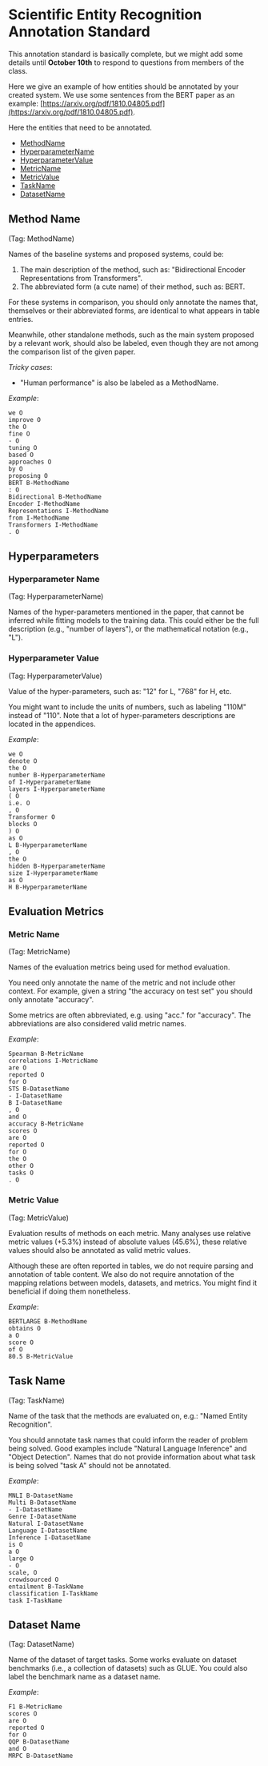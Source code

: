 # Scientific Entity Recognition Annotation Standard

This annotation standard is basically complete, but we might add some details until **October 10th** to respond to questions from members of the class.

Here we give an example of how entities should be annotated by your created system.
We use some sentences from the BERT paper as an example: [https://arxiv.org/pdf/1810.04805.pdf](https://arxiv.org/pdf/1810.04805.pdf).

Here the entities that need to be annotated.

* [MethodName](#method-name)
* [HyperparameterName](#hyperparameter-name)
* [HyperparameterValue](#hyperparameter-value)
* [MetricName](#metric-name)
* [MetricValue](#metric-value)
* [TaskName](#task-name)
* [DatasetName](#task-value)

## Method Name

(Tag: MethodName)

Names of the baseline systems and proposed systems, could be: 

1. The main description of the method, such as: "Bidirectional Encoder Representations from Transformers". 
2. The abbreviated form (a cute name) of their method, such as: BERT.

For these systems in comparison, you should only annotate the names that, themselves or their abbreviated forms, are identical to what appears in table entries. 

Meanwhile, other standalone methods, such as the main system proposed by a relevant work, should also be labeled, even though they are not among the comparison list of the given paper. 

_Tricky cases_:
* "Human performance" is also be labeled as a MethodName.

_Example_: 

```
we O
improve O
the O
fine O
- O
tuning O
based O
approaches O
by O
proposing O
BERT B-MethodName
: O
Bidirectional B-MethodName
Encoder I-MethodName
Representations I-MethodName
from I-MethodName
Transformers I-MethodName
. O
```

## Hyperparameters

### Hyperparameter Name

(Tag: HyperparameterName)

Names of the hyper-parameters mentioned in the paper, that cannot be inferred while fitting models to the training data. This could either be the full description (e.g., "number of layers"), or the mathematical notation (e.g., "L"). 

### Hyperparameter Value

(Tag: HyperparameterValue)

Value of the hyper-parameters, such as: "12" for L, "768" for H, etc.

You might want to include the units of numbers, such as labeling "110M" instead of "110". Note that a lot of hyper-parameters descriptions are located in the appendices.

_Example_: 

```
we O
denote O
the O
number B-HyperparameterName
of I-HyperparameterName
layers I-HyperparameterName
( O
i.e. O
, O
Transformer O
blocks O
) O
as O
L B-HyperparameterName
, O
the O
hidden B-HyperparameterName
size I-HyperparameterName
as O
H B-HyperparameterName
```

## Evaluation Metrics

### Metric Name

(Tag: MetricName)

Names of the evaluation metrics being used for method evaluation. 

You need only annotate the name of the metric and not include other context. For example, given a string "the accuracy on test set" you should only annotate "accuracy".

Some metrics are often abbreviated, e.g. using "acc." for "accuracy". The abbreviations are also considered valid metric names.

_Example_: 

```
Spearman B-MetricName
correlations I-MetricName
are O
reported O
for O
STS B-DatasetName
- I-DatasetName
B I-DatasetName
, O
and O
accuracy B-MetricName
scores O
are O
reported O
for O
the O
other O
tasks O
. O
```

### Metric Value

(Tag: MetricValue)

Evaluation results of methods on each metric. Many analyses use relative metric values (+5.3%) instead of absolute values (45.6%), these relative values should also be annotated as valid metric values. 

Although these are often reported in tables, we do not require parsing and annotation of table content. We also do not require annotation of the mapping relations between models, datasets, and metrics. You might find it beneficial if doing them nonetheless. 

_Example_:

```
BERTLARGE B-MethodName
obtains O
a O
score O
of O
80.5 B-MetricValue
```

## Task Name

(Tag: TaskName)

Name of the task that the methods are evaluated on, e.g.: "Named Entity Recognition". 

You should annotate task names that could inform the reader of problem being solved.
Good examples include "Natural Language Inference" and "Object Detection". 
Names that do not provide information about what task is being solved "task A" should not be annotated. 

_Example_: 

```
MNLI B-DatasetName
Multi B-DatasetName
- I-DatasetName
Genre I-DatasetName
Natural I-DatasetName
Language I-DatasetName
Inference I-DatasetName
is O
a O
large O
- O
scale, O
crowdsourced O
entailment B-TaskName
classification I-TaskName
task I-TaskName
```

## Dataset Name

(Tag: DatasetName)

Name of the dataset of target tasks. Some works evaluate on dataset benchmarks (i.e., a collection of datasets) such as GLUE. You could also label the benchmark name as a dataset name.

_Example_: 

```
F1 B-MetricName
scores O
are O
reported O
for O
QQP B-DatasetName
and O
MRPC B-DatasetName
```

